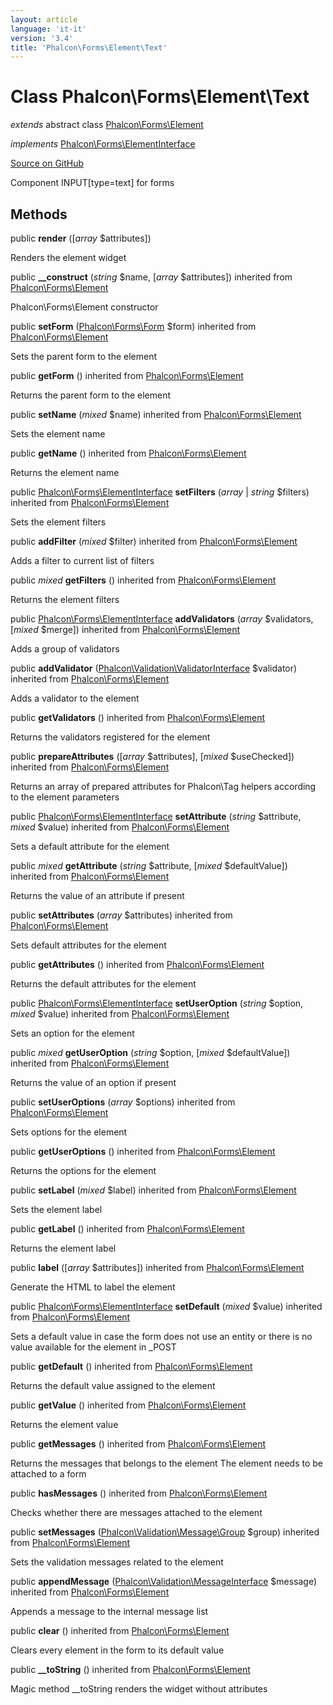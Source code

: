 ```yaml
---
layout: article
language: 'it-it'
version: '3.4'
title: 'Phalcon\Forms\Element\Text'
---
```


# Class **Phalcon\Forms\Element\Text**

*extends* abstract class [Phalcon\Forms\Element](/3.4/en/api/Phalcon_Forms_Element)

*implements* [Phalcon\Forms\ElementInterface](/3.4/en/api/Phalcon_Forms_ElementInterface)

<a href="https://github.com/phalcon/cphalcon/tree/v3.4.0/phalcon/forms/element/text.zep" class="btn btn-default btn-sm">Source on GitHub</a>

Component INPUT[type=text] for forms

## Methods

public **render** ([*array* $attributes])

Renders the element widget

public **__construct** (*string* $name, [*array* $attributes]) inherited from [Phalcon\Forms\Element](/3.4/en/api/Phalcon_Forms_Element)

Phalcon\Forms\Element constructor

public **setForm** ([Phalcon\Forms\Form](/3.4/en/api/Phalcon_Forms_Form) $form) inherited from [Phalcon\Forms\Element](/3.4/en/api/Phalcon_Forms_Element)

Sets the parent form to the element

public **getForm** () inherited from [Phalcon\Forms\Element](/3.4/en/api/Phalcon_Forms_Element)

Returns the parent form to the element

public **setName** (*mixed* $name) inherited from [Phalcon\Forms\Element](/3.4/en/api/Phalcon_Forms_Element)

Sets the element name

public **getName** () inherited from [Phalcon\Forms\Element](/3.4/en/api/Phalcon_Forms_Element)

Returns the element name

public [Phalcon\Forms\ElementInterface](/3.4/en/api/Phalcon_Forms_ElementInterface) **setFilters** (*array* | *string* $filters) inherited from [Phalcon\Forms\Element](/3.4/en/api/Phalcon_Forms_Element)

Sets the element filters

public **addFilter** (*mixed* $filter) inherited from [Phalcon\Forms\Element](/3.4/en/api/Phalcon_Forms_Element)

Adds a filter to current list of filters

public *mixed* **getFilters** () inherited from [Phalcon\Forms\Element](/3.4/en/api/Phalcon_Forms_Element)

Returns the element filters

public [Phalcon\Forms\ElementInterface](/3.4/en/api/Phalcon_Forms_ElementInterface) **addValidators** (*array* $validators, [*mixed* $merge]) inherited from [Phalcon\Forms\Element](/3.4/en/api/Phalcon_Forms_Element)

Adds a group of validators

public **addValidator** ([Phalcon\Validation\ValidatorInterface](/3.4/en/api/Phalcon_Validation_ValidatorInterface) $validator) inherited from [Phalcon\Forms\Element](/3.4/en/api/Phalcon_Forms_Element)

Adds a validator to the element

public **getValidators** () inherited from [Phalcon\Forms\Element](/3.4/en/api/Phalcon_Forms_Element)

Returns the validators registered for the element

public **prepareAttributes** ([*array* $attributes], [*mixed* $useChecked]) inherited from [Phalcon\Forms\Element](/3.4/en/api/Phalcon_Forms_Element)

Returns an array of prepared attributes for Phalcon\Tag helpers according to the element parameters

public [Phalcon\Forms\ElementInterface](/3.4/en/api/Phalcon_Forms_ElementInterface) **setAttribute** (*string* $attribute, *mixed* $value) inherited from [Phalcon\Forms\Element](/3.4/en/api/Phalcon_Forms_Element)

Sets a default attribute for the element

public *mixed* **getAttribute** (*string* $attribute, [*mixed* $defaultValue]) inherited from [Phalcon\Forms\Element](/3.4/en/api/Phalcon_Forms_Element)

Returns the value of an attribute if present

public **setAttributes** (*array* $attributes) inherited from [Phalcon\Forms\Element](/3.4/en/api/Phalcon_Forms_Element)

Sets default attributes for the element

public **getAttributes** () inherited from [Phalcon\Forms\Element](/3.4/en/api/Phalcon_Forms_Element)

Returns the default attributes for the element

public [Phalcon\Forms\ElementInterface](/3.4/en/api/Phalcon_Forms_ElementInterface) **setUserOption** (*string* $option, *mixed* $value) inherited from [Phalcon\Forms\Element](/3.4/en/api/Phalcon_Forms_Element)

Sets an option for the element

public *mixed* **getUserOption** (*string* $option, [*mixed* $defaultValue]) inherited from [Phalcon\Forms\Element](/3.4/en/api/Phalcon_Forms_Element)

Returns the value of an option if present

public **setUserOptions** (*array* $options) inherited from [Phalcon\Forms\Element](/3.4/en/api/Phalcon_Forms_Element)

Sets options for the element

public **getUserOptions** () inherited from [Phalcon\Forms\Element](/3.4/en/api/Phalcon_Forms_Element)

Returns the options for the element

public **setLabel** (*mixed* $label) inherited from [Phalcon\Forms\Element](/3.4/en/api/Phalcon_Forms_Element)

Sets the element label

public **getLabel** () inherited from [Phalcon\Forms\Element](/3.4/en/api/Phalcon_Forms_Element)

Returns the element label

public **label** ([*array* $attributes]) inherited from [Phalcon\Forms\Element](/3.4/en/api/Phalcon_Forms_Element)

Generate the HTML to label the element

public [Phalcon\Forms\ElementInterface](/3.4/en/api/Phalcon_Forms_ElementInterface) **setDefault** (*mixed* $value) inherited from [Phalcon\Forms\Element](/3.4/en/api/Phalcon_Forms_Element)

Sets a default value in case the form does not use an entity or there is no value available for the element in _POST

public **getDefault** () inherited from [Phalcon\Forms\Element](/3.4/en/api/Phalcon_Forms_Element)

Returns the default value assigned to the element

public **getValue** () inherited from [Phalcon\Forms\Element](/3.4/en/api/Phalcon_Forms_Element)

Returns the element value

public **getMessages** () inherited from [Phalcon\Forms\Element](/3.4/en/api/Phalcon_Forms_Element)

Returns the messages that belongs to the element The element needs to be attached to a form

public **hasMessages** () inherited from [Phalcon\Forms\Element](/3.4/en/api/Phalcon_Forms_Element)

Checks whether there are messages attached to the element

public **setMessages** ([Phalcon\Validation\Message\Group](/3.4/en/api/Phalcon_Validation_Message_Group) $group) inherited from [Phalcon\Forms\Element](/3.4/en/api/Phalcon_Forms_Element)

Sets the validation messages related to the element

public **appendMessage** ([Phalcon\Validation\MessageInterface](/3.4/en/api/Phalcon_Validation_MessageInterface) $message) inherited from [Phalcon\Forms\Element](/3.4/en/api/Phalcon_Forms_Element)

Appends a message to the internal message list

public **clear** () inherited from [Phalcon\Forms\Element](/3.4/en/api/Phalcon_Forms_Element)

Clears every element in the form to its default value

public **__toString** () inherited from [Phalcon\Forms\Element](/3.4/en/api/Phalcon_Forms_Element)

Magic method __toString renders the widget without attributes